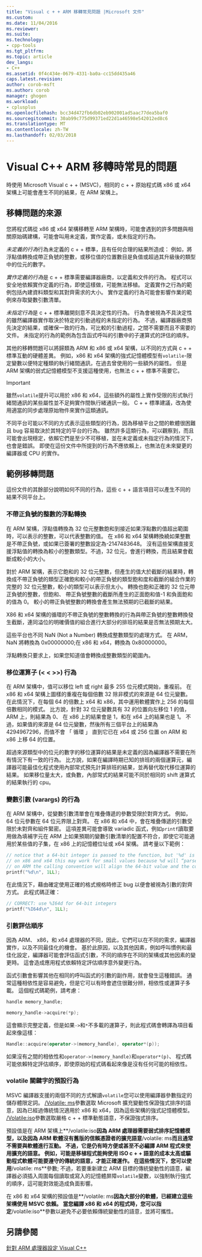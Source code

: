 ```yaml
---
title: "Visual c + + ARM 移轉常見問題 |Microsoft 文件"
ms.custom: 
ms.date: 11/04/2016
ms.reviewer: 
ms.suite: 
ms.technology:
- cpp-tools
ms.tgt_pltfrm: 
ms.topic: article
dev_langs:
- C++
ms.assetid: 0f4c434e-0679-4331-ba0a-cc15dd435a46
caps.latest.revision: 
author: corob-msft
ms.author: corob
manager: ghogen
ms.workload:
- cplusplus
ms.openlocfilehash: bcc34d472fb6db02eb902001ad5aac77dea5baf0
ms.sourcegitcommit: 30ab99c775d99371ed22d1a46598e542012ed8c6
ms.translationtype: MT
ms.contentlocale: zh-TW
ms.lasthandoff: 02/03/2018
---
```

# <a name="common-visual-c-arm-migration-issues"></a>Visual C++ ARM 移轉時常見的問題

時使用 Microsoft Visual c + + (MSVC)，相同的 c + + 原始程式碼 x86 或 x64 架構上可能會產生不同的結果，在 ARM 架構上。

## <a name="sources-of-migration-issues"></a>移轉問題的來源

您將程式碼從 x86 或 x64 架構移轉至 ARM 架構時，可能會遇到的許多問題與相關原始碼建構，可能會叫用未定義，實作定義，或未指定的行為。

*未定義的行為*行為未定義的 c + + 標準，且有任何合理的結果所造成： 例如，將浮點值轉換成帶正負號的整數，或移位值的位置數目是負值或超過其升級後的類型中的位元的數字。

*實作定義的行為*是 c + + 標準需要編譯器廠商，以定義和文件的行為。 程式可以安全地依賴實作定義的行為，即使這樣做，可能無法移植。 定義實作之行為的範例包括內建資料類型和其對齊需求的大小。 實作定義的行為可能會影響作業的範例來存取變數引數清單。

*未指定行為*是 c + + 標準離開刻意不具決定性的行為。 行為會被視為不具決定性的雖然編譯器實作取決於特定的引動過程的未指定的行為。 不過，編譯器廠商預先決定的結果，或確保一致的行為，可比較的引動過程，之間不需要而且不需要的文件。 未指定的行為的範例為包含函式呼叫的引數中的子運算式的評估的順序。

其他的移轉問題可以將歸類為 ARM 和 x86 或 x64 架構，以不同的方式與 c + + 標準互動的硬體差異。 例如，x86 和 x64 架構的強式記憶體模型有`volatile`-限定變數以便特定種類的執行緒間通訊，在過去曾使用的一些額外的屬性。 但是 ARM 架構的弱式記憶體模型不支援這種使用，也無法 c + + 標準不需要它。

> [!IMPORTANT]
>  雖然`volatile`提升可以用於 x86 和 x64，這些額外的屬性上實作受限的形式執行緒間通訊的某些屬性並不足夠實作間執行緒通訊一般。 C + + 標準建議，改為使用適當的同步處理原始物件來實作這類通訊。

不同平台可能以不同的方式表示這些類型的行為，因為移植平台之間的軟體很困難且 bug 容易取決於其特定的平台的行為。 雖然許多這類行為，可以觀察到，而且可能會出現穩定，依賴它們是至少不可移植，並在未定義或未指定行為的情況下，也會是錯誤。 即使在這份文件中所提到的行為不應依賴上，也無法在未來變更的編譯器或 CPU 的實作。

## <a name="example-migration-issues"></a>範例移轉問題

這份文件的其餘部分說明如何不同的行為，這些 c + + 語言項目可以產生不同的結果不同平台上。

### <a name="conversion-of-floating-point-to-unsigned-integer"></a>不帶正負號的整數的浮點轉換

在 ARM 架構，浮點值轉換為 32 位元整數飽和到接近如果浮點數的值超出範圍時，可以表示的整數，可以代表整數的值。 在 x86 和 x64 架構轉換繞如果整數是不帶正負號，或如果已簽署的整數設定為-2147483648。 沒有這些架構直接支援浮點值的轉換為較小的整數類型。不過，32 位元，會進行轉換，而且結果會截斷成較小的大小。

對於 ARM 架構，表示它飽和的 32 位元整數，但產生的值大於截斷的結果時，轉換成不帶正負號的類型正確飽和較小的帶正負號的類型飽和度和截斷的組合作業的完整的 32 位元整數，較小的類型可以表示但太小。 轉換也飽和正確的 32 位元帶正負號的整數，但飽和、 帶正負號整數的截斷所產生的正面飽和值-1 和負面飽和的值為 0。 較小的帶正負號整數的轉換會產生無法預期的已截斷的結果。

X86 和 x64 架構的循環的不帶正負號的整數轉換的行為與帶正負號的整數轉換發生截斷，連同溢位的明確價值的組合進行大部分的排班的結果是否無法預期太大。

這些平台也不同 NaN (Not a Number) 轉換成整數類型的處理方式。 在 ARM，NaN 將轉換為 0x00000000;在 x86 和 x64，轉換為 0x80000000。

浮點轉換只要求上，如果您知道值會轉換成整數類型的範圍內。

### <a name="shift-operator---behavior"></a>移位運算子 (\< \< >>) 行為

在 ARM 架構中，值可以移位 left 或 right 最多 255 位元模式開始，重複前。 在 x86 和 x64 架構上圖樣的重複在每個倍數 32 除非模式的來源是 64 位元變數。在此情況下，在每個 64 的倍數上 x64 和 x86，其中運用軟體實作上 256 的每個倍數相同的模式。 比方說，針對 32 位元變數具有 32 的位置向左移位 1 的值，ARM 上，則結果為 0、 在 x86 上的結果會是 1，和在 x64 上的結果也是 1。 不過，如果值的來源是 64 位元變數，然後所有三個平台上的結果為 4294967296，而值不會 「 循環 」 直到它已在 x64 或 256 位置 on ARM 和 x86 上移 64 的位置。

超過來源類型中的位元的數字的移位運算的結果是未定義的因為編譯器不需要在所有情況下有一致的行為。 比方說，如果在編譯時期已知的排班的兩個運算元，編譯器可能最佳化程式使用內部常式預先計算排班的結果，並再替代取代移位運算的結果。 如果移位量太大，或負數，內部常式的結果可能不同於相同的 shift 運算式的結果執行的 cpu。

### <a name="variable-arguments-varargs-behavior"></a>變數引數 (varargs) 的行為

在 ARM 架構中，從變數引數清單會在堆疊傳遞的參數受限於對齊方式。 例如，64 位元參數在 64 位元界限上對齊。 在 x86 和 x64 中，會在堆疊傳遞的引數受限於未對齊和組件緊密。 這項差異可能會導致 variadic 函式，例如`printf`讀取要用做為填補字元在 ARM 上如果預期的變數引數清單的配置不符合，即使它可能適用於某些值的子集，在 x86 上的記憶體位址或 x64 架構。 請考量以下範例：

```C
// notice that a 64-bit integer is passed to the function, but '%d' is used to read it.
// on x86 and x64 this may work for small values because %d will “parse” the low-32 bits of the argument.
// on ARM the calling convention will align the 64-bit value and the code will print a random value
printf("%d\n", 1LL);
```

在此情況下，藉由確定使用正確的格式規格時修正 bug 以便會被視為引數的對齊方式。 此程式碼正確：

```C
// CORRECT: use %I64d for 64-bit integers
printf("%I64d\n", 1LL);
```

### <a name="argument-evaluation-order"></a>引數評估順序

因為 ARM、 x86，和 x64 處理器的不同，因此，它們可以在不同的需求，編譯器實作，以及不同最佳化的機會。 基於此原因，以及其他因素，例如呼叫慣例和最佳化設定，編譯器可能會評估函式引數，不同的順序在不同的架構或其他因素的變更時。 這會造成應用程式依賴特定評估順序意外變更行為。

函式引數會影響其他在相同的呼叫函式的引數的副作用，就會發生這種錯誤。 通常這種相依性是容易避免，但是它可以有時會遮住很難分辨，相依性或運算子多載。 這個程式碼範例，請考慮：

```cpp
handle memory_handle;

memory_handle->acquire(*p);
```

這會顯示完整定義，但是如果`->`和`*`不多載的運算子，則此程式碼會轉譯為項目看起來像這樣：

```cpp
Handle::acquire(operator->(memory_handle), operator*(p));
```

如果沒有之間的相依性和`operator->(memory_handle)`和`operator*(p)`、 程式碼可能依賴特定評估順序，即使原始的程式碼看起來像是沒有任何可能的相依性。

### <a name="volatile-keyword-default-behavior"></a>volatile 關鍵字的預設行為

MSVC 編譯器支援的兩個不同的方式解讀`volatile`您可以使用編譯器參數指定的儲存體限定詞。 [/Volatile: ms](../build/reference/volatile-volatile-keyword-interpretation.md)參數選取 Microsoft 擴充變動性保證強式排序的語意，因為已經過傳統情況適用於 x86 和 x64，因為這些架構的強式記憶體模型。 [/Volatile:iso](../build/reference/volatile-volatile-keyword-interpretation.md)參數選取嚴格 c + + 標準動態語意，不保證強式排序。

預設值是在 ARM 架構上**/volatile:iso**因為 ARM 處理器需要弱式排序記憶體模型，以及因為 ARM 軟體沒有舊版的信賴憑證者的擴充語意**/volatile: ms**而且通常不需要與軟體進行互動。 不過，它是仍有時方便或甚至不必編譯 ARM 程式來使用擴充的語意。 例如，可能是移植程式能夠使用 ISO c + + 語意的成本太高或驅動程式軟體可能要遵守的傳統的語意，才能正確運作。 在這些情況下，您可以使用**/volatile: ms**參數; 不過，若要重新建立 ARM 目標的傳統變動性的語意，編譯器必須插入周圍每個讀取或寫入的記憶體屏障`volatile`變數，以強制執行強式的順序，這可能對效能造成負面影響。

在 x86 和 x64 架構的預設值是**/volatile: ms**因為大部分的軟體，已經建立這些架構使用 MSVC 依賴。 當您編譯 x86 和 x64 的程式時，您可以指定**/volatile:iso**參數以避免不必要依賴傳統變動性的語意，並將可攜性。

## <a name="see-also"></a>另請參閱

[針對 ARM 處理器設定 Visual C++](../build/configuring-programs-for-arm-processors-visual-cpp.md)  

